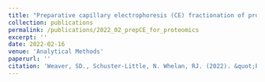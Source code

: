 ```yaml
---
title: "Preparative capillary electrophoresis (CE) fractionation of protein digests improves protein and peptide identification in bottom-up proteomics"
collection: publications
permalink: /publications/2022_02_prepCE_for_proteomics
excerpt: ''
date: 2022-02-16
venue: 'Analytical Methods'
paperurl: ''
citation: 'Weaver, SD., Schuster-Little, N. Whelan, RJ. (2022). &quot;Preparative capillary electrophoresis (CE) fractionation of protein digests improves protein and peptide identification in bottom-up proteomics&quot; <i>Analytical Methods</i>. Advance Article. DOI: 10.1039/D1AY02145A. https://pubs.rsc.org/en/content/articlelanding/2022/ay/d1ay02145a/unauth'
---
```


